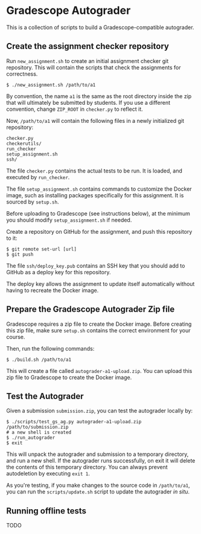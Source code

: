 # Gradescope Autograder

This is a collection of scripts to build a Gradescope-compatible
autograder.


## Create the assignment checker repository

Run `new_assignment.sh` to create an initial assignment checker git
repository. This will contain the scripts that check the assignments
for correctness.

```
$ ./new_assignment.sh /path/to/a1
```

By convention, the name `a1` is the same as the root directory inside
the zip that will ultimately be submitted by students. If you use a
different convention, change `ZIP_ROOT` in `checker.py` to reflect it.

Now, `/path/to/a1` will contain the following files in a newly
initialized git repository:

```
checker.py
checkerutils/
run_checker
setup_assignment.sh
ssh/
```

The file `checker.py` contains the actual tests to be run. It is
loaded, and executed by `run_checker`.

The file `setup_assignment.sh` contains commands to customize the
Docker image, such as installing packages specifically for this
assignment. It is sourced by `setup.sh`.

Before uploading to Gradescope (see instructions below), at the
minimum you should modify `setup_assignment.sh` if needed.

Create a repository on GitHub for the assignment, and push this
repository to it:

```
$ git remote set-url [url]
$ git push
```

The file `ssh/deploy_key.pub` contains an SSH key that you should add
to GitHub as a deploy key for this repository.

The deploy key allows the assignment to update itself automatically
without having to recreate the Docker image.


## Prepare the Gradescope Autograder Zip file

Gradescope requires a zip file to create the Docker image. Before
creating this zip file, make sure `setup.sh` contains the correct
environment for your course.

Then, run the following commands:

```
$ ./build.sh /path/to/a1
```

This will create a file called `autograder-a1-upload.zip`. You can
upload this zip file to Gradescope to create the Docker image.


## Test the Autograder

Given a submission `submission.zip`, you can test the autograder
locally by:

```
$ ./scripts/test_gs_ag.py autograder-a1-upload.zip /path/to/submission.zip
# a new shell is created
$ ./run_autograder
$ exit
```

This will unpack the autograder and submission to a temporary
directory, and run a new shell. If the autograder runs successfully,
on exit it will delete the contents of this temporary directory. You
can always prevent autodeletion by executing `exit 1`.

As you're testing, if you make changes to the source code in
`/path/to/a1`, you can run the `scripts/update.sh` script to update
the autograder _in situ_.

## Running offline tests

TODO
